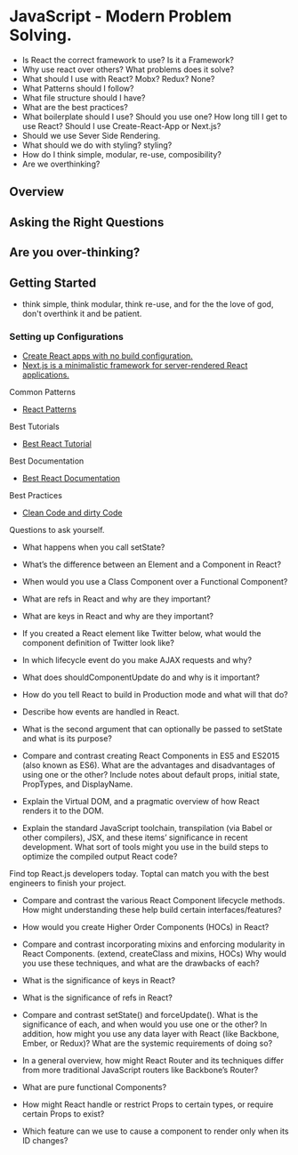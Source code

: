 # JavaScript - Modern Problem Solving.
- Is React the correct framework to use? Is it a Framework? 
- Why use react over others? What problems does it solve?
- What should I use with React? Mobx? Redux? None?
- What Patterns should I follow?
- What file structure should I have?
- What are the best practices?
- What boilerplate should I use? Should you use one? How long till I get to use React? Should I use Create-React-App or Next.js?
- Should we use Sever Side Rendering.
- What should we do with styling? styling? 
- How do I think simple, modular, re-use, composibility?
- Are we overthinking?

## Overview
## Asking the Right Questions
## Are you over-thinking?


## Getting Started 
* think simple, think modular, think re-use, and for the the love of god, don't overthink it and be patient.

### Setting up Configurations
* [Create React apps with no build configuration.](https://github.com/facebookincubator/create-react-app)
* [Next.js is a minimalistic framework for server-rendered React applications.](https://github.com/zeit/next.js/)

Common Patterns
* [React Patterns](https://reactjs.org/tutorial/tutorial.html)

Best Tutorials
* [Best React Tutorial](https://reactjs.org/tutorial/tutorial.html)

Best Documentation
* [Best React Documentation](https://reactjs.org/docs/)

Best Practices
* [Clean Code and dirty Code](http://americanexpress.io/clean-code-dirty-code/)

Questions to ask yourself.
* What happens when you call setState?
  
* What’s the difference between an Element and a Component in React?
  
* When would you use a Class Component over a Functional Component?
  
* What are refs in React and why are they important?
  
* What are keys in React and why are they important?
  
* If you created a React element like Twitter below, what would the component definition of Twitter look like?
  
* In which lifecycle event do you make AJAX requests and why?
  
* What does shouldComponentUpdate do and why is it important?
  
* How do you tell React to build in Production mode and what will that do?
  
* Describe how events are handled in React.
  
* What is the second argument that can optionally be passed to setState and what is its purpose?
  
* Compare and contrast creating React Components in ES5 and ES2015 (also known as ES6). What are the advantages and disadvantages of using one or the other? Include notes about default props, initial state, PropTypes, and DisplayName.
  
* Explain the Virtual DOM, and a pragmatic overview of how React renders it to the DOM.
  
* Explain the standard JavaScript toolchain, transpilation (via Babel or other compilers), JSX, and these items’ significance in recent development. What sort of tools might you use in the build steps to optimize the compiled output React code?
  
Find top React.js developers today. Toptal can match you with the best engineers to finish your project.
* Compare and contrast the various React Component lifecycle methods. How might understanding these help build certain interfaces/features?
  
* How would you create Higher Order Components (HOCs) in React?
  
* Compare and contrast incorporating mixins and enforcing modularity in React Components. (extend, createClass and mixins, HOCs) Why would you use these techniques, and what are the drawbacks of each?
  
* What is the significance of keys in React?
  
* What is the significance of refs in React?
  
* Compare and contrast setState() and forceUpdate(). What is the significance of each, and when would you use one or the other? In addition, how might you use any data layer with React (like Backbone, Ember, or Redux)? What are the systemic requirements of doing so?
  
* In a general overview, how might React Router and its techniques differ from more traditional JavaScript routers like Backbone’s Router?
  
* What are pure functional Components?
  
* How might React handle or restrict Props to certain types, or require certain Props to exist?
  
* Which feature can we use to cause a component to render only when its ID changes?
  
